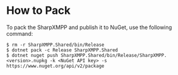 How to Pack
===========

To pack the SharpXMPP and publish it to NuGet, use the following command:

```console
$ rm -r SharpXMPP.Shared/bin/Release
$ dotnet pack -c Release SharpXMPP.Shared
$ dotnet nuget push SharpXMPP.Shared/bin/Release/SharpXMPP.<version>.nupkg -k <NuGet API key> -s https://www.nuget.org/api/v2/package
```
